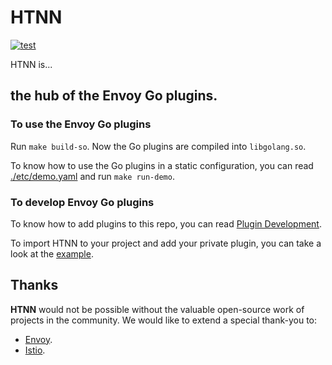 # HTNN

[![test](https://github.com/mosn/htnn/actions/workflows/test.yml/badge.svg)](https://github.com/mosn/htnn/actions/workflows/test.yml)

HTNN is...

## the hub of the Envoy Go plugins.

### To use the Envoy Go plugins

Run `make build-so`. Now the Go plugins are compiled into `libgolang.so`.

To know how to use the Go plugins in a static configuration, you can read [./etc/demo.yaml](./etc/demo.yaml) and run `make run-demo`.

### To develop Envoy Go plugins

To know how to add plugins to this repo, you can read [Plugin Development](./site/content/en/docs/developer-guide/plugin_development.md).

To import HTNN to your project and add your private plugin, you can take a look at the [example](./examples/dev_your_plugin).

## Thanks

**HTNN** would not be possible without the valuable open-source work of projects in the community. We would like to extend a special thank-you to:

- [Envoy](https://www.envoyproxy.io).
- [Istio](https://istio.io).
